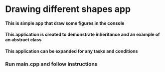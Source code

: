 <h1>Drawing different shapes app</h1>
<h4>This is simple app that draw some figures in the console</h4>
<h4>This application is created to demonstrate inheritance and an example of an abstract class</h4>
<h4>This application can be expanded for any tasks and conditions</h4>

<h3>Run main.cpp and follow instructions</h3>